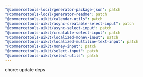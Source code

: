 ```yaml
---
"@commercetools-local/generator-package-json": patch
"@commercetools-local/generator-readme": patch
"@commercetools-uikit/calendar-utils": patch
"@commercetools-uikit/async-creatable-select-input": patch
"@commercetools-uikit/async-select-input": patch
"@commercetools-uikit/creatable-select-input": patch
"@commercetools-uikit/localized-money-input": patch
"@commercetools-uikit/localized-multiline-text-input": patch
"@commercetools-uikit/money-input": patch
"@commercetools-uikit/select-input": patch
"@commercetools-uikit/select-utils": patch
---
```


chore: update deps
